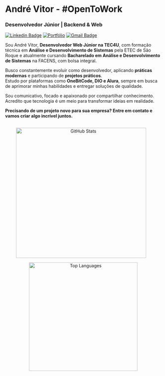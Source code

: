 # André Vitor - #OpenToWork

### Desenvolvedor Júnior | Backend & Web

[![Linkedin Badge](https://img.shields.io/badge/-LinkedIn-4a4a4a?style=flat-square&logo=Linkedin&logoColor=fff&link=https://www.linkedin.com/in/andrecodedev/)](https://www.linkedin.com/in/andrecodedev/) 
[![Portfólio](https://img.shields.io/badge/-Portfólio-4a4a4a?style=flat-square)](https://andrecode.dev.br/)
[![Gmail Badge](https://img.shields.io/badge/-contato.andrecodedev@gmail.com-4a4a4a?style=flat-square&logo=Gmail&logoColor=fff&link=mailto:contato.andrecodedev@gmail.com)](mailto:contato.andrecodedev@gmail.com)

Sou André Vitor, **Desenvolvedor Web Júnior na TEC4U**, com formação técnica em **Análise e Desenvolvimento de Sistemas** pela ETEC de São Roque e atualmente cursando **Bacharelado em Análise e Desenvolvimento de Sistemas** na FACENS, com bolsa integral.

Busco constantemente evoluir como desenvolvedor, aplicando **práticas modernas** e participando de **projetos práticos**.  
Estudo por plataformas como **OneBitCode, DIO e Alura**, sempre em busca de aprimorar minhas habilidades e entregar soluções de qualidade.

Sou comunicativo, focado e apaixonado por compartilhar conhecimento. Acredito que tecnologia é um meio para transformar ideias em realidade.

**Precisando de um projeto novo para sua empresa? Entre em contato e vamos criar algo incrível juntos.**

##
<div align="center">
  <img 
    src="https://github-readme-stats.vercel.app/api?username=andrecodedev&show_icons=true&include_all_commits=true&count_private=true&hide_border=true&locale=pt-br&title_color=ffffff&text_color=ffffff&icon_color=ffffff&bg_color=2e2e2e" 
    width="420"
    alt="GitHub Stats" 
    style="display: inline-block; vertical-align: top; margin-right: 15px;"
  />

  <img 
    src="https://github-readme-stats.vercel.app/api/top-langs/?username=andrecodedev&layout=compact&langs_count=12&hide_border=true&locale=pt-br&title_color=ffffff&text_color=ffffff&bg_color=2e2e2e" 
    width="350"
    alt="Top Languages" 
    style="display: inline-block; vertical-align: top;"
  />
</div>
